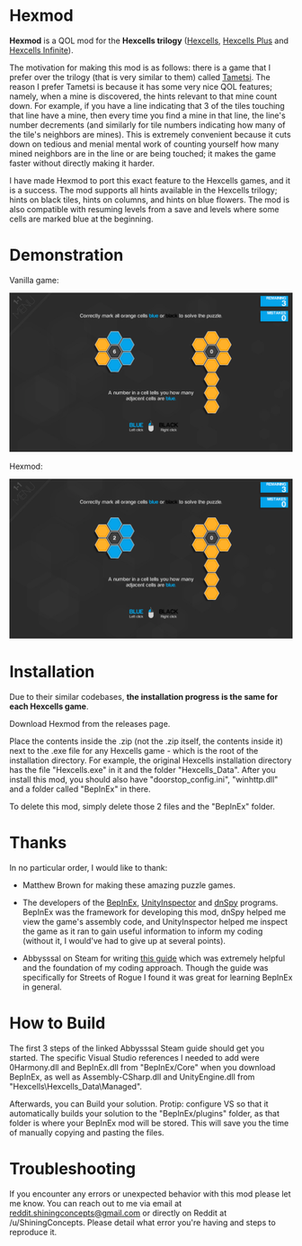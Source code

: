 # Hexmod

**Hexmod** is a QOL mod for the **Hexcells trilogy** ([Hexcells](https://store.steampowered.com/app/265890/Hexcells/), [Hexcells Plus](https://store.steampowered.com/app/271900/Hexcells_Plus/) and [Hexcells Infinite](https://store.steampowered.com/app/304410/Hexcells_Infinite/)).

The motivation for making this mod is as follows: there is a game that I prefer over the trilogy (that is very similar to them) called [Tametsi](https://store.steampowered.com/app/709920/Tametsi/). The reason I prefer Tametsi is because it has some very nice QOL features; namely, when a mine is discovered, the hints relevant to that mine count down. For example, if you have a line indicating that 3 of the tiles touching that line have a mine, then every time you find a mine in that line, the line's number decrements (and similarly for tile numbers indicating how many of the tile's neighbors are mines). This is extremely convenient because it cuts down on tedious and menial mental work of counting yourself how many mined neighbors are in the line or are being touched; it makes the game faster without directly making it harder.

I have made Hexmod to port this exact feature to the Hexcells games, and it is a success. The mod supports all hints available in the Hexcells trilogy; hints on black tiles, hints on columns, and hints on blue flowers. The mod is also compatible with resuming levels from a save and levels where some cells are marked blue at the beginning.

# Demonstration

Vanilla game:

![This is an image](Old.png)

Hexmod:

![This is an image](New.png)

# Installation

Due to their similar codebases, **the installation progress is the same for each Hexcells game**.

Download Hexmod from the releases page.

Place the contents inside the .zip (not the .zip itself, the contents inside it) next to the .exe file for any Hexcells game - which is the root of the installation directory. For example, the original Hexcells installation directory has the file "Hexcells.exe" in it and the folder "Hexcells_Data". After you install this mod, you should also have "doorstop_config.ini", "winhttp.dll" and a folder called "BepInEx" in there.

To delete this mod, simply delete those 2 files and the "BepInEx" folder.

# Thanks

In no particular order, I would like to thank:

* Matthew Brown for making these amazing puzzle games.

* The developers of the [BepInEx](https://github.com/BepInEx/BepInEx), [UnityInspector](https://github.com/Mohelm97/UnityInspector) and [dnSpy](https://github.com/dnSpy/dnSpy) programs. BepInEx was the framework for developing this mod, dnSpy helped me view the game's assembly code, and UnityInspector helped me inspect the game as it ran to gain useful information to inform my coding (without it, I would've had to give up at several points).

* Abbysssal on Steam for writing [this guide](https://steamcommunity.com/sharedfiles/filedetails/?id=2106187116) which was extremely helpful and the foundation of my coding approach. Though the guide was specifically for Streets of Rogue I found it was great for learning BepInEx in general.

# How to Build

The first 3 steps of the linked Abbysssal Steam guide should get you started. The specific Visual Studio references I needed to add were 0Harmony.dll and BepInEx.dll from "BepInEx/Core" when you download BepInEx, as well as Assembly-CSharp.dll and UnityEngine.dll from "Hexcells\Hexcells_Data\Managed".

Afterwards, you can Build your solution. Protip: configure VS so that it automatically builds your solution to the "BepInEx/plugins" folder, as that folder is where your BepInEx mod will be stored. This will save you the time of manually copying and pasting the files.

# Troubleshooting

If you encounter any errors or unexpected behavior with this mod please let me know. You can reach out to me via email at reddit.shiningconcepts@gmail.com or directly on Reddit at /u/ShiningConcepts. Please detail what error you're having and steps to reproduce it.